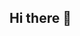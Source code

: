 ## Hi there 👋

<!--
**EthanBackhaus/EthanBackhaus** is a ✨ _special_ ✨ repository because its `README.md` (this file) appears on your GitHub profile.

Here are some ideas to get you started:

- 🔭 I’m currently working on developing a professional profile
- 🌱 I’m currently learning database systems and introductry python
- 🤔 I’m looking for help with learning
- 💬 Driven finance and business analytics student seeking to apply analytical, problem-solving, and innovation skills. 
- 📫 How to reach me: bckhs@uiowa.edu or backhausethan10@gmail.com

